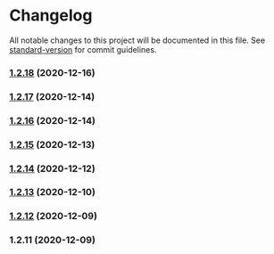# Changelog

All notable changes to this project will be documented in this file. See [standard-version](https://github.com/conventional-changelog/standard-version) for commit guidelines.

### [1.2.18](https://github.com/benawad/vsinder/compare/v1.2.17...v1.2.18) (2020-12-16)

### [1.2.17](https://github.com/benawad/vsinder/compare/v1.2.16...v1.2.17) (2020-12-14)

### [1.2.16](https://github.com/benawad/vsinder/compare/v1.2.15...v1.2.16) (2020-12-14)

### [1.2.15](https://github.com/benawad/vsinder/compare/v1.2.14...v1.2.15) (2020-12-13)

### [1.2.14](https://github.com/benawad/vsinder/compare/v1.12.0...v1.2.14) (2020-12-12)

### [1.2.13](https://github.com/benawad/vsinder-app/compare/v1.2.12...v1.2.13) (2020-12-10)

### [1.2.12](https://github.com/benawad/vsinder-app/compare/v1.2.11...v1.2.12) (2020-12-09)

### 1.2.11 (2020-12-09)
